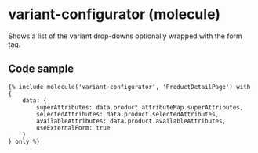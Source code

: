 # variant-configurator (molecule)

Shows a list of the variant drop-downs optionally wrapped with the form tag.

## Code sample 

```
{% include molecule('variant-configurator', 'ProductDetailPage') with {
    data: {
        superAttributes: data.product.attributeMap.superAttributes,
        selectedAttributes: data.product.selectedAttributes,
        availableAttributes: data.product.availableAttributes,
        useExternalForm: true
    }
} only %}
```
